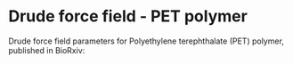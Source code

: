 # Drude force field - PET polymer

Drude force field parameters for Polyethylene terephthalate (PET) polymer, published in BioRxiv:


